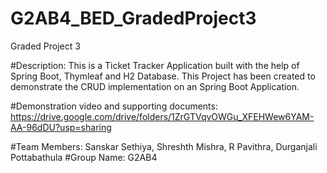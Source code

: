 # G2AB4_BED_GradedProject3
Graded Project 3

#Description: This is a Ticket Tracker Application built with the help of Spring Boot, Thymleaf and H2 Database. This Project has been created to demonstrate the CRUD implementation on an Spring Boot Application.

#Demonstration video and supporting documents: https://drive.google.com/drive/folders/1ZrGTVqvOWGu_XFEHWew6YAM-AA-96dDU?usp=sharing

#Team Members: Sanskar Sethiya, Shreshth Mishra, R Pavithra, Durganjali Pottabathula
#Group Name: G2AB4
